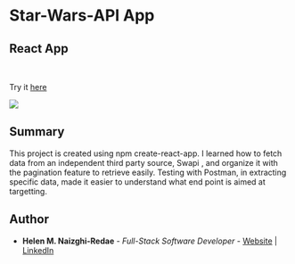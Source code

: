 # Star-Wars-API App
## React App


<br>

Try it [here](https://github.com/HelenR462/-6-Star-Wars-API.git)
<br>

<img src="star-wars-api.png">

## Summary 
 This project is created using npm create-react-app. I learned how to fetch data from an independent third party source, Swapi , and organize it with the pagination feature to retrieve easily. Testing with Postman, in extracting specific data, made it easier to understand what end point is aimed at targetting. 

 ## Author

-   **Helen M. Naizghi-Redae** - _Full-Stack Software Developer_ - [Website](https://helenmnaizghi-redae.com) | [LinkedIn](https://www.linkedin.com/in/helen-r-5122181a2)


